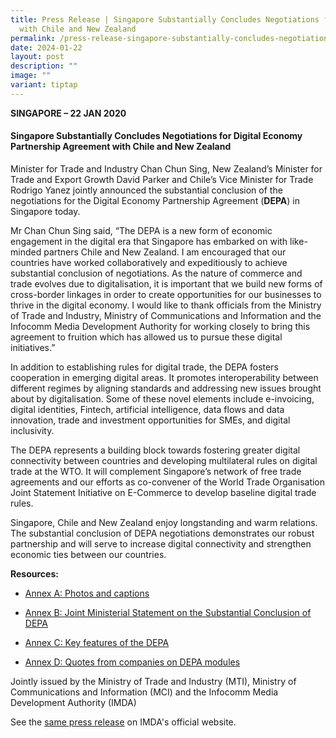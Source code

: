 ```yaml
---
title: Press Release | Singapore Substantially Concludes Negotiations for DEPA
  with Chile and New Zealand
permalink: /press-release-singapore-substantially-concludes-negotiations-for-depa-with-chile-and-new-zealand/
date: 2024-01-22
layout: post
description: ""
image: ""
variant: tiptap
---
```

<p><strong>SINGAPORE – 22 JAN 2020</strong>
</p>
<h4>Singapore Substantially Concludes Negotiations for Digital Economy Partnership Agreement with Chile and New Zealand</h4>
<p>Minister for Trade and Industry Chan Chun Sing, New Zealand’s Minister
for Trade and Export Growth David Parker and Chile’s Vice Minister for
Trade Rodrigo Yanez jointly announced the substantial conclusion of the
negotiations for the Digital Economy Partnership Agreement (<strong>DEPA</strong>)
in Singapore today.</p>
<p>Mr Chan Chun Sing said, “The DEPA is a new form of economic engagement
in the digital era that Singapore has embarked on with like-minded partners
Chile and New Zealand. I am encouraged that our countries have worked collaboratively
and expeditiously to achieve substantial conclusion of negotiations. As
the nature of commerce and trade evolves due to digitalisation, it is important
that we build new forms of cross-border linkages in order to create opportunities
for our businesses to thrive in the digital economy. I would like to thank
officials from the Ministry of Trade and Industry, Ministry of Communications
and Information and the Infocomm Media Development Authority for working
closely to bring this agreement to fruition which has allowed us to pursue
these digital initiatives.”</p>
<p>In addition to establishing rules for digital trade, the DEPA fosters
cooperation in emerging digital areas. It promotes interoperability between
different regimes by aligning standards and addressing new issues brought
about by digitalisation. Some of these novel elements include e-invoicing,
digital identities, Fintech, artificial intelligence, data flows and data
innovation, trade and investment opportunities for SMEs, and digital inclusivity.</p>
<p>The DEPA represents a building block towards fostering greater digital
connectivity between countries and developing multilateral rules on digital
trade at the WTO. It will complement Singapore’s network of free trade
agreements and our efforts as co-convener of the World Trade Organisation
Joint Statement Initiative on E-Commerce to develop baseline digital trade
rules.</p>
<p>Singapore, Chile and New Zealand enjoy longstanding and warm relations.
The substantial conclusion of DEPA negotiations demonstrates our robust
partnership and will serve to increase digital connectivity and strengthen
economic ties between our countries.</p>
<p><strong>Resources:</strong>
</p>
<ul data-tight="true" class="tight">
<li>
<p><a href="https://www.imda.gov.sg/-/media/imda/files/about/media-releases/2020/annex-a-photos-and-captions-depa.pdf" class="link__pdf" rel="noopener noreferrer nofollow" target="_blank"><u>Annex A: Photos and captions</u></a>
</p>
</li>
<li>
<p><a href="https://www.imda.gov.sg/-/media/imda/files/about/media-releases/2020/annex-b-joint-ministerial-statement-on-the-substantial-conclusion-of-depa.pdf" class="link__pdf" rel="noopener noreferrer nofollow" target="_blank"><u>Annex B: Joint Ministerial Statement on the Substantial Conclusion of DEPA</u></a>
</p>
</li>
<li>
<p><a href="https://www.imda.gov.sg/-/media/imda/files/about/media-releases/2020/annex-c-key-features-of-the-depa.pdf" class="link__pdf" rel="noopener noreferrer nofollow" target="_blank"><u>Annex C: Key features of the DEPA</u></a>
</p>
</li>
<li>
<p><a href="https://www.imda.gov.sg/-/media/imda/files/about/media-releases/2020/annex-d-quotes-from-companies-on-depa-modules.pdf" class="link__pdf" rel="noopener noreferrer nofollow" target="_blank"><u>Annex D: Quotes from companies on DEPA modules</u></a>
</p>
<p></p>
</li>
</ul>
<p>Jointly issued by the Ministry of Trade and Industry (MTI), Ministry of
Communications and Information (MCI) and the Infocomm Media Development
Authority (IMDA)</p>
<p></p>
<p>See the <a href="https://www.imda.gov.sg/resources/press-releases-factsheets-and-speeches/press-releases/2020/singapore-substantially-concludes-negotiations-for-digital-economy-partnership-agreement-with-chile-and-new-zealand" rel="noopener noreferrer nofollow" target="_blank">same press release</a> on
IMDA's official website.</p>
<p></p>
<p></p>